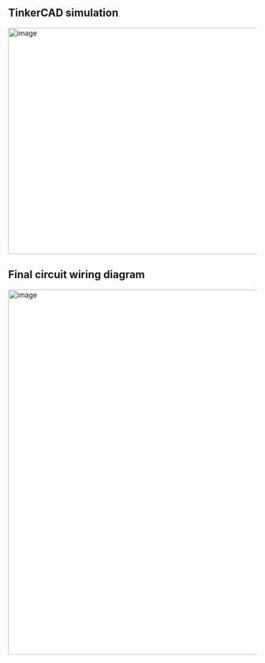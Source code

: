 ## TinkerCAD simulation
<img width="1034" height="458" alt="image" src="https://github.com/user-attachments/assets/f430b809-5db3-4553-a80f-994ac08c212a" />

## Final circuit wiring diagram
<img width="893" height="739" alt="image" src="https://github.com/user-attachments/assets/20ef0f8d-bc99-4f89-b4ee-e3b85a38962e" />
